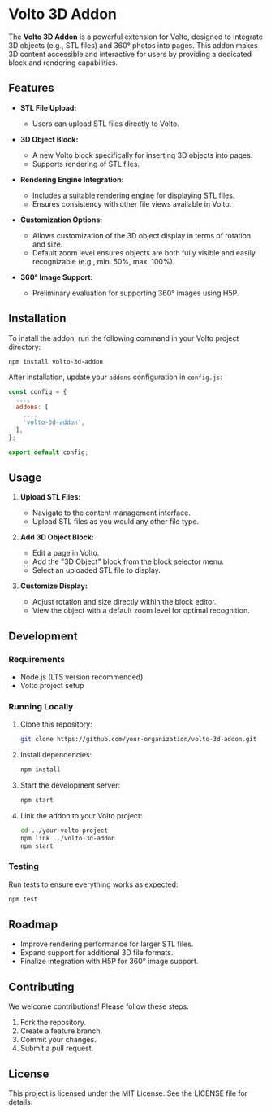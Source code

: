 # Volto 3D Addon

The **Volto 3D Addon** is a powerful extension for Volto, designed to integrate 3D objects (e.g., STL files) and 360° photos into pages. This addon makes 3D content accessible and interactive for users by providing a dedicated block and rendering capabilities.

## Features

- **STL File Upload:**
  - Users can upload STL files directly to Volto.

- **3D Object Block:**
  - A new Volto block specifically for inserting 3D objects into pages.
  - Supports rendering of STL files.

- **Rendering Engine Integration:**
  - Includes a suitable rendering engine for displaying STL files.
  - Ensures consistency with other file views available in Volto.

- **Customization Options:**
  - Allows customization of the 3D object display in terms of rotation and size.
  - Default zoom level ensures objects are both fully visible and easily recognizable (e.g., min. 50%, max. 100%).

- **360° Image Support:**
  - Preliminary evaluation for supporting 360° images using H5P.

## Installation

To install the addon, run the following command in your Volto project directory:

```bash
npm install volto-3d-addon
```

After installation, update your `addons` configuration in `config.js`:

```javascript
const config = {
  ...,
  addons: [
    ...,
    'volto-3d-addon',
  ],
};

export default config;
```

## Usage

1. **Upload STL Files:**
   - Navigate to the content management interface.
   - Upload STL files as you would any other file type.

2. **Add 3D Object Block:**
   - Edit a page in Volto.
   - Add the "3D Object" block from the block selector menu.
   - Select an uploaded STL file to display.

3. **Customize Display:**
   - Adjust rotation and size directly within the block editor.
   - View the object with a default zoom level for optimal recognition.

## Development

### Requirements
- Node.js (LTS version recommended)
- Volto project setup

### Running Locally
1. Clone this repository:
   ```bash
   git clone https://github.com/your-organization/volto-3d-addon.git
   ```
2. Install dependencies:
   ```bash
   npm install
   ```
3. Start the development server:
   ```bash
   npm start
   ```
4. Link the addon to your Volto project:
   ```bash
   cd ../your-volto-project
   npm link ../volto-3d-addon
   npm start
   ```

### Testing
Run tests to ensure everything works as expected:

```bash
npm test
```

## Roadmap

- Improve rendering performance for larger STL files.
- Expand support for additional 3D file formats.
- Finalize integration with H5P for 360° image support.

## Contributing

We welcome contributions! Please follow these steps:

1. Fork the repository.
2. Create a feature branch.
3. Commit your changes.
4. Submit a pull request.

## License

This project is licensed under the MIT License. See the LICENSE file for details.

